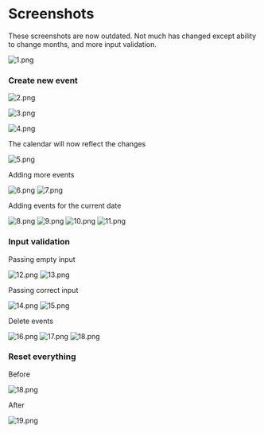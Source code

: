 # Screenshots

These screenshots are now outdated. Not much has changed except ability to change months, and more input validation.

![1.png](https://raw.githubusercontent.com/rnayabed/pecal/master/screenshots/1.png)

### Create new event

![2.png](https://raw.githubusercontent.com/rnayabed/pecal/master/screenshots/2.png)

![3.png](https://raw.githubusercontent.com/rnayabed/pecal/master/screenshots/3.png)

![4.png](https://raw.githubusercontent.com/rnayabed/pecal/master/screenshots/4.png)

The calendar will now reflect the changes

![5.png](https://raw.githubusercontent.com/rnayabed/pecal/master/screenshots/5.png)

Adding more events

![6.png](https://raw.githubusercontent.com/rnayabed/pecal/master/screenshots/6.png)
![7.png](https://raw.githubusercontent.com/rnayabed/pecal/master/screenshots/7.png)

Adding events for the current date

![8.png](https://raw.githubusercontent.com/rnayabed/pecal/master/screenshots/8.png)
![9.png](https://raw.githubusercontent.com/rnayabed/pecal/master/screenshots/9.png)
![10.png](https://raw.githubusercontent.com/rnayabed/pecal/master/screenshots/10.png)
![11.png](https://raw.githubusercontent.com/rnayabed/pecal/master/screenshots/11.png)

### Input validation

Passing empty input

![12.png](https://raw.githubusercontent.com/rnayabed/pecal/master/screenshots/12.png)
![13.png](https://raw.githubusercontent.com/rnayabed/pecal/master/screenshots/13.png)

Passing correct input

![14.png](https://raw.githubusercontent.com/rnayabed/pecal/master/screenshots/14.png)
![15.png](https://raw.githubusercontent.com/rnayabed/pecal/master/screenshots/15.png)

Delete events

![16.png](https://raw.githubusercontent.com/rnayabed/pecal/master/screenshots/16.png)
![17.png](https://raw.githubusercontent.com/rnayabed/pecal/master/screenshots/17.png)
![18.png](https://raw.githubusercontent.com/rnayabed/pecal/master/screenshots/18.png)

### Reset everything

Before

![18.png](https://raw.githubusercontent.com/rnayabed/pecal/master/screenshots/18.png)

After

![19.png](https://raw.githubusercontent.com/rnayabed/pecal/master/screenshots/19.png)